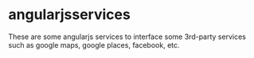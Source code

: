 angularjsservices
=================

These are some angularjs services to interface some 3rd-party services such as google maps, google places, facebook, etc. 
